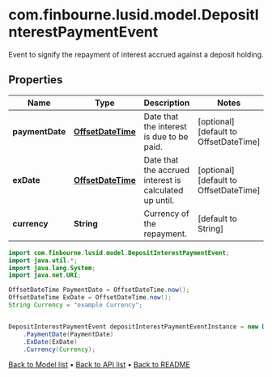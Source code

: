 # com.finbourne.lusid.model.DepositInterestPaymentEvent
Event to signify the repayment of interest accrued against a deposit holding.

## Properties

Name | Type | Description | Notes
------------ | ------------- | ------------- | -------------
**paymentDate** | [**OffsetDateTime**](OffsetDateTime.md) | Date that the interest is due to be paid. | [optional] [default to OffsetDateTime]
**exDate** | [**OffsetDateTime**](OffsetDateTime.md) | Date that the accrued interest is calculated up until. | [optional] [default to OffsetDateTime]
**currency** | **String** | Currency of the repayment. | [default to String]

```java
import com.finbourne.lusid.model.DepositInterestPaymentEvent;
import java.util.*;
import java.lang.System;
import java.net.URI;

OffsetDateTime PaymentDate = OffsetDateTime.now();
OffsetDateTime ExDate = OffsetDateTime.now();
String Currency = "example Currency";


DepositInterestPaymentEvent depositInterestPaymentEventInstance = new DepositInterestPaymentEvent()
    .PaymentDate(PaymentDate)
    .ExDate(ExDate)
    .Currency(Currency);
```


[Back to Model list](../README.md#documentation-for-models) &#8226; [Back to API list](../README.md#documentation-for-api-endpoints) &#8226; [Back to README](../README.md)
